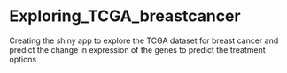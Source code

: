 # Exploring_TCGA_breastcancer
Creating the shiny app to explore the TCGA dataset for breast cancer and predict the change in expression of the genes to predict the treatment options

